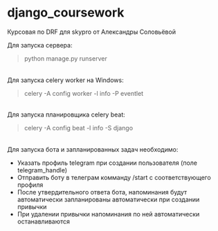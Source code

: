 # django_coursework
Курсовая по DRF для skypro от Александры Соловьёвой

Для запуска сервера:
>python manage.py runserver
######
Для запуска celery worker на Windows:
>celery -A config worker -l info -P eventlet
######
Для запуска планировщика celery beat:
>celery -A config beat -l info -S django
######
Для запуска бота и запланированных задач необходимо:
- Указать профиль telegram при создании пользователя (поле telegram_handle)
- Отправить боту в телеграм комманду /start с соответствующего профиля
- После утвердительного ответа бота, напоминания будут автоматически 
запланированы автоматически при создании привычки
- При удалении привычки напоминания по ней автоматически останавливаются
